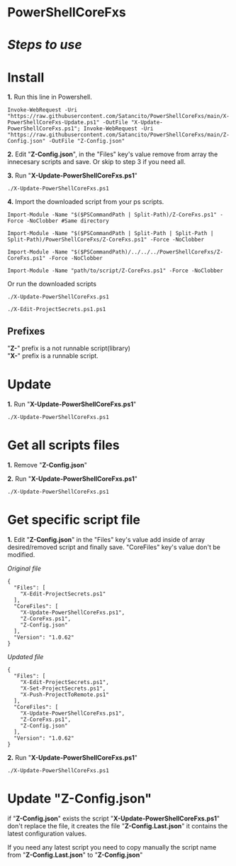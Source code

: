 # **PowerShellCoreFxs**


# ***Steps to use***

# Install

**1.** Run this line in Powershell.

```
Invoke-WebRequest -Uri "https://raw.githubusercontent.com/Satancito/PowerShellCoreFxs/main/X-PowerShellCoreFxs-Update.ps1" -OutFile "X-Update-PowerShellCoreFxs.ps1"; Invoke-WebRequest -Uri "https://raw.githubusercontent.com/Satancito/PowerShellCoreFxs/main/Z-Config.json" -OutFile "Z-Config.json"
```

**2.** Edit "**Z-Config.json**", in the "Files" key's value remove from array the innecesary scripts and save. Or skip to step 3 if you need all.

**3.** Run "**X-Update-PowerShellCoreFxs.ps1**"

```
./X-Update-PowerShellCoreFxs.ps1
```

**4.** Import the downloaded script from your ps scripts.  
```
Import-Module -Name "$($PSCommandPath | Split-Path)/Z-CoreFxs.ps1" -Force -NoClobber #Same directory

Import-Module -Name "$($PSCommandPath | Split-Path | Split-Path | Split-Path)/PowerShellCoreFxs/Z-CoreFxs.ps1" -Force -NoClobber

Import-Module -Name "$($PSCommandPath)/../../../PowerShellCoreFxs/Z-CoreFxs.ps1" -Force -NoClobber

Import-Module -Name "path/to/script/Z-CoreFxs.ps1" -Force -NoClobber
```

Or run the downloaded scripts

```
./X-Update-PowerShellCoreFxs.ps1
```
```
./X-Edit-ProjectSecrets.ps1.ps1
```

## Prefixes
"**Z-**" prefix is a not runnable script(library)   
"**X-**" prefix is a runnable script.

# Update

**1.** Run "**X-Update-PowerShellCoreFxs.ps1**" 

```
./X-Update-PowerShellCoreFxs.ps1
```

# Get all scripts files 
**1.** Remove "**Z-Config.json**"

**2.** Run "**X-Update-PowerShellCoreFxs.ps1**" 

```
./X-Update-PowerShellCoreFxs.ps1
```

# Get specific script file
**1.** Edit "**Z-Config.json**" in the "Files" key's value add inside of array desired/removed script and finally save. "CoreFiles" key's value don't be modified.

*Original file*
```
{
  "Files": [
    "X-Edit-ProjectSecrets.ps1"
  ],
  "CoreFiles": [
    "X-Update-PowerShellCoreFxs.ps1",
    "Z-CoreFxs.ps1",
    "Z-Config.json"
  ],
  "Version": "1.0.62"
}
```

*Updated file*
```
{
  "Files": [
    "X-Edit-ProjectSecrets.ps1",
    "X-Set-ProjectSecrets.ps1",
    "X-Push-ProjectToRemote.ps1"
  ],
  "CoreFiles": [
    "X-Update-PowerShellCoreFxs.ps1",
    "Z-CoreFxs.ps1",
    "Z-Config.json"
  ],
  "Version": "1.0.62"
}
```

**2.** Run "**X-Update-PowerShellCoreFxs.ps1**" 
```
./X-Update-PowerShellCoreFxs.ps1
```

# Update "Z-Config.json"
if "**Z-Config.json**" exists the script "**X-Update-PowerShellCoreFxs.ps1**" don't replace the file, it creates the file "**Z-Config.Last.json**" it contains the latest configuration values.

If you need any latest script you need to copy manually the script name from "**Z-Config.Last.json**" to "**Z-Config.json**"